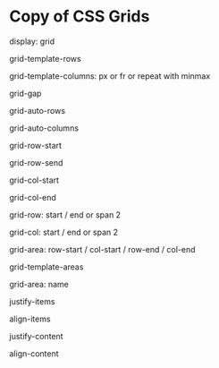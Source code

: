 # Copy of CSS Grids

display: grid

grid-template-rows

grid-template-columns: px or fr or repeat with minmax

grid-gap



grid-auto-rows

grid-auto-columns



grid-row-start

grid-row-send

grid-col-start

grid-col-end



grid-row: start / end or span 2

grid-col: start / end or span 2



grid-area: row-start / col-start / row-end / col-end



grid-template-areas

grid-area: name



justify-items

align-items



justify-content

align-content



